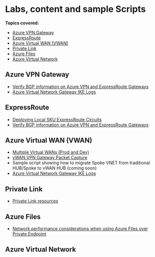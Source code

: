 # Labs, content and sample Scripts

**Topics covered:**

- [Azure VPN Gateway](#AzureVPNGateway)
- [ExpressRoute](#ExpressRoute)
- [Azure Virtual WAN (VWAN)](#AzureVirtualWANVWAN)
- [Private Link](#PrivateLink)
- [Azure Files](#AzureFiles)
- [Azure Virtual Network](#AzureVirtualNetwork)

## Azure VPN Gateway
- [Verify BGP information on Azure VPN and ExpressRoute Gateways](https://github.com/dmauser/Lab/tree/master/ER-and-VPN-Gateway-BGP-info)
- [Azure Virtual Network Gateway IKE Logs](https://github.com/dmauser/Lab/tree/master/VPN-gateway-IKE-logs)

## ExpressRoute
- [Deploying Local SKU ExpressRoute Circuits](https://github.com/dmauser/Lab/tree/master/ExpressRoute-local)
- [Verify BGP information on Azure VPN and ExpressRoute Gateways](https://github.com/dmauser/Lab/tree/master/ER-and-VPN-Gateway-BGP-info)

## Azure Virtual WAN (VWAN)
- [Multiple Virtual WANs (Prod and Dev)](https://github.com/dmauser/Lab/tree/master/vWAN-split-dev-and-prod-design)
- [vWAN VPN Gateway Packet Capture](https://github.com/dmauser/Lab/tree/master/vWAN-vpn-gateway-packet-capture)
- Sample script showing how to migrate Spoke VNET from traditional HUB/Spoke to vWAN HUB (coming soon)
- [Azure Virtual Network Gateway IKE Logs](https://github.com/dmauser/Lab/tree/master/VPN-gateway-IKE-logs)

## Private Link 
- [Private Link resources](https://github.com/dmauser/PrivateLink)

##  Azure Files
- [Network performance considerations when using Azure Files over Private Endpoint](https://github.com/dmauser/azure-files-netperf)

## Azure Virtual Network